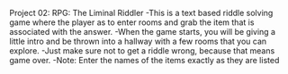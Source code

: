 Project 02: RPG: The Liminal Riddler
-This is a text based riddle solving game where the player as to enter rooms and grab the item that is associated with the answer.
-When the game starts, you will be giving a little intro and be thrown into a hallway with a few rooms that you can explore.
-Just make sure not to get a riddle wrong, because that means game over.
-Note: Enter the names of the items exactly as they are listed